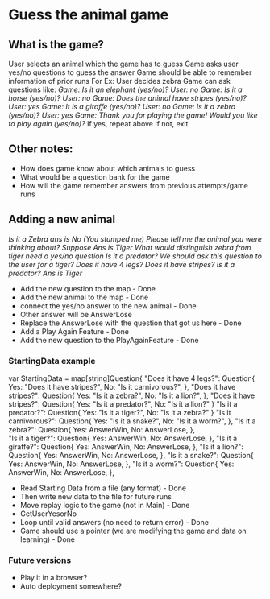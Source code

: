 # Guess the animal game

## What is the game?
User selects an animal which the game has to guess
Game asks user yes/no questions to guess the answer
Game should be able to remember information of prior runs
For Ex:
User decides zebra
Game can ask questions like:
    *Game: Is it an elephant (yes/no)?
    User: no
    Game: Is it a horse (yes/no)?
    User: no
    Game: Does the animal have stripes (yes/no)?
    User: yes
    Game: It is a giraffe (yes/no)?
    User: no
    Game: Is it a zebra (yes/no)?
    User: yes
    Game: Thank you for playing the game! Would you like to play again (yes/no)?*
If yes, repeat above
If not, exit
## Other notes:
- How does game know about which animals to guess
- What would be a question bank for the game
- How will the game remember answers from previous attempts/game runs

## Adding a new animal
*Is it a Zebra
ans is No (You stumped me)
Please tell me the animal you were thinking about?
Suppose Ans is Tiger
What would distinguish zebra from tiger
need a yes/no question
Is it a predator?
We should ask this question to the user for a tiger?
Does it have 4 legs?
Does it have stripes?
Is it a predator?
Ans is Tiger*

-  Add the new question to the map - Done 
- Add the new animal to the map - Done
- connect the yes/no answer to the new animal - Done
- Other answer will be AnswerLose
- Replace the AnswerLose with the question that got us here - Done
- Add a Play Again Feature - Done
- Add the new question to the PlayAgainFeature - Done

### StartingData example
var StartingData = map[string]Question{
	"Does it have 4 legs?": Question{
		Yes: "Does it have stripes?",
		No:  "Is it carnivorous?",
	},
	"Does it have stripes?": Question{
		Yes: "Is it a zebra?",
		No:  "Is it a lion?",
	},
    "Does it have stripes?": Question{
        Yes: "Is it a predator?",
        No: "Is it a lion?"
    }
    "Is it a predator?": Question{
        Yes: "Is it a tiger?",
        No: "Is it a zebra?"
    }
	"Is it carnivorous?": Question{
	Yes: "Is it a snake?",
	No:  "Is it a worm?",
	},
	"Is it a zebra?": Question{
		Yes: AnswerWin,
		No:  AnswerLose,
	},	
    "Is it a tiger?": Question{
		Yes: AnswerWin,
		No:  AnswerLose,
	},
	"Is it a giraffe?": Question{
		Yes: AnswerWin,
		No:  AnswerLose,
	},
	"Is it a lion?": Question{
		Yes: AnswerWin,
		No:  AnswerLose,
	},
	"Is it a snake?": Question{
		Yes: AnswerWin,
		No:  AnswerLose,
	},
	"Is it a worm?": Question{
		Yes: AnswerWin,
		No:  AnswerLose,
	},

- Read Starting Data from a file (any format) - Done
- Then write new data to the file for future runs
- Move replay logic to the game (not in Main) - Done
- GetUserYesorNo
- Loop until valid answers (no need to return error) - Done
- Game should use a pointer (we are modifying the game and data on learning) - Done

### Future versions 
- Play it in a browser?
- Auto deployment somewhere?